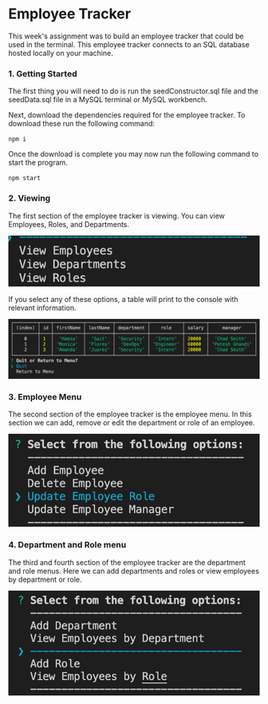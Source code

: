 # Employee Tracker

This week's assignment was to build an employee tracker that could be used in the terminal. This employee tracker connects to an SQL database hosted locally on your machine.

### 1. Getting Started

The first thing you will need to do is run the seedConstructor.sql file and the seedData.sql file in a MySQL terminal or MySQL workbench. 

Next, download the dependencies required for the employee tracker. To download these run the following command: 

    npm i

Once the download is complete you may now run the following command to start the program.

    npm start

### 2. Viewing

The first section of the employee tracker is viewing. You can view Employees, Roles, and Departments.

![viewingHome](./images/viewingHome.png)

If you select any of these options, a table will print to the console with relevant information.

![viewEmployees](./images/viewEmployees.png)

### 3. Employee Menu

The second section of the employee tracker is the employee menu. In this section we can add, remove or edit the department or role of an employee.

![employeeMenu](./images/employeeMenu.png)

### 4. Department and Role menu

The third and fourth section of the employee tracker are the department and role menus. Here we can add departments and roles or view employees by department or role. 

![departmentAndRoleMenu](./images/departmentAndRoleMenu.png)